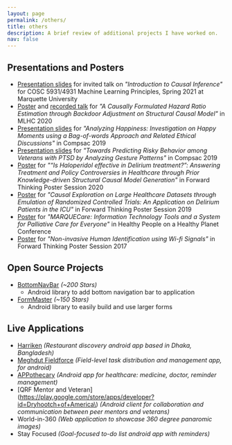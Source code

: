 ```yaml
---
layout: page
permalink: /others/
title: others
description: A brief review of additional projects I have worked on.
nav: false
---
```


## Presentations and Posters

- [Presentation slides](/assets/pdf/causal_inference_invited_talk_spring2021.pdf) for invited talk on _"Introduction to Causal Inference"_ for COSC 5931/4931 Machine Learning Principles, Spring 2021 at Marquette University
- [Poster](/assets/pdf/ML4HC_causal_hr_estimation.pdf) and [recorded talk](https://youtu.be/SNuG2SJR-nc) for _"A Causally Formulated Hazard Ratio Estimation through Backdoor Adjustment on Structural Causal Model"_ in MLHC 2020
- [Presentation slides](/assets/pdf/compsac_2019_HappyDB.pdf) for _"Analyzing Happiness: Investigation on Happy Moments using a Bag-of-words Approach and Related Ethical Discussions"_ in Compsac 2019
- [Presentation slides](/assets/pdf/compsac_2019_ipeer.pdf) for _"Towards Predicting Risky Behavior among Veterans with PTSD by Analyzing Gesture Patterns"_ in Compsac 2019
- [Poster](/assets/pdf/forward_thinking_prior_knowledge.pdf) for _"“Is Haloperidol effective in Delirium treatment?”: Answering Treatment and Policy Controversies in Healthcare through Prior Knowledge-driven Structural Causal Model Generation"_ in Forward Thinking Poster Session 2020
- [Poster](/assets/pdf/forward_thinking_causal_inference.pdf) for _"Causal Exploration on Large Healthcare Datasets through Emulation of Randomized Controlled Trials: An Application on Delirium Patients in the ICU"_ in Forward Thinking Poster Session 2019
- [Poster](/assets/pdf/marquee_care.pdf) for _"MARQUECare: Information Technology Tools and a System for Palliative Care for Everyone"_ in Healthy People on a Healthy Planet Conference
- [Poster](/assets/pdf/forward_thinking_wifi.pdf) for _"Non-invasive Human Identification using Wi-fi Signals"_ in Forward Thinking Poster Session 2017

## Open Source Projects

- [BottomNavBar](https://github.com/adib2149/BottomNavBar) _(~200 Stars)_
  - Android library to add bottom navigation bar to application
- [FormMaster](https://github.com/adib2149/FormMaster) _(~150 Stars)_
  - Android library to easily build and use larger forms

## Live Applications

- [Harriken](https://www.crunchbase.com/organization/harriken) _(Restaurant discovery android app based in Dhaka, Bangladesh)_
- [Meghdut Fieldforce](https://web.archive.org/web/20240312192900/https://futurestartup.com/2016/11/25/meghdut-launches-fieldforce/) _(Field-level task distribution and management app, for android)_
- [APPothecary](https://play.google.com/store/apps/details?id=com.renata_ltd.android) _(Android app for healthcare: medicine, doctor, reminder management)_
- [QRF Mentor and Veteran](https://play.google.com/store/apps/developer?id=Dryhootch+of+America\) _(Android client for collaboration and communication between peer mentors and veterans)_
- World-in-360 _(Web application to showcase 360 degree panaromic images)_
- Stay Focused _(Goal-focused to-do list android app with reminders)_
